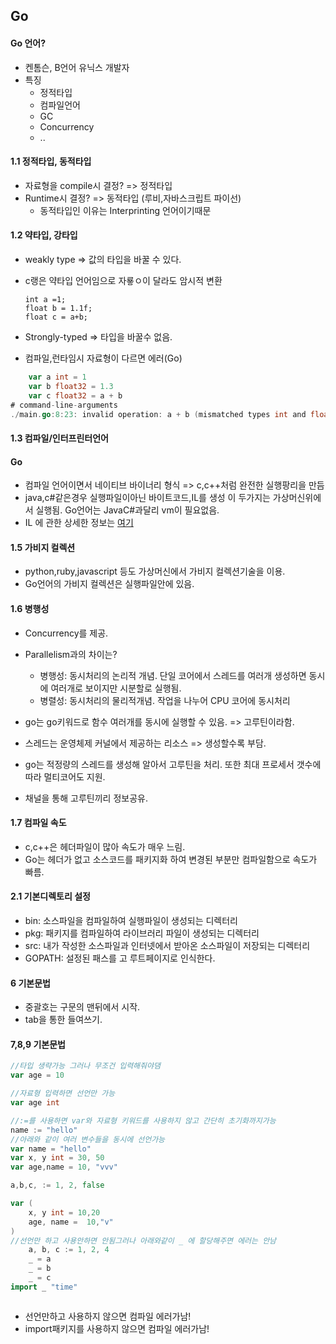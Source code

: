 ## Go

#### Go 언어?

* 켄톰슨, B언어 유닉스 개발자
* 특징
  * 정적타입
  * 컴파일언어
  * GC
  * Concurrency
  * ..

#### 1.1 정적타입, 동적타입

* 자료형을 compile시 결정? => 정적타입
* Runtime시 결정? => 동적타입 (루비,자바스크립트 파이선) 
  * 동적타입인 이유는 Interprinting 언어이기때문



#### 1.2 약타입, 강타입

* weakly type => 값의 타입을 바꿀 수 있다.

* c랭은 약타입 언어임으로 자룧ㅇ이 달라도 암시적 변환

  ```
  int a =1;
  float b = 1.1f;
  float c = a+b;
  ```

* Strongly-typed => 타입을 바꿀수 없음.
* 컴파일,런타임시 자료형이 다르면 에러(Go)

```go
	var a int = 1
    var b float32 = 1.3
    var c float32 = a + b
# command-line-arguments
./main.go:8:23: invalid operation: a + b (mismatched types int and float32)
```





#### 1.3 컴파일/인터프린터언어

#### Go

* 컴파일 언어이면서 네이티브 바이너리 형식 =>  c,c++처럼 완전한 실행팡리을 만듬
* java,c#같은경우 실행파일이아닌 바이트코드,IL를 생성 이 두가지는 가상머신위에서 실행됨. Go언어는 JavaC#과달리 vm이 필요없음.
* IL 에 관한 상세한 정보는 [여기](https://ko.wikipedia.org/wiki/%EA%B3%B5%ED%86%B5_%EC%A4%91%EA%B0%84_%EC%96%B8%EC%96%B4)





#### 1.5 가비지 컬렉션

*  python,ruby,javascript 등도 가상머신에서 가비지 컬렉션기술을 이용.
* Go언어의 가비지 컬렉션은 실행파일안에 있음. 



#### 1.6 병행성

* Concurrency를 제공.
* Parallelism과의 차이는?
  * 병행성:  동시처리의 논리적 개념. 단일 코어에서 스레드를 여러개 생성하면 동시에 여러개로 보이지만 시분할로 실행됨.
  * 병렬성: 동시처리의 물리적개념. 작업을 나누어 CPU 코어에 동시처리
* go는 go키워드로  함수 여러개를 동시에 실행할 수 있음. => 고루틴이라함. 
* 스레드는 운영체제 커널에서 제공하는 리소스 => 생성할수록 부담.
* go는 적정량의 스레드를 생성해 알아서 고루틴을 처리. 또한 최대 프로세서 갯수에 따라 멀티코어도 지원.

* 채널을 통해 고루틴끼리 정보공유.



#### 1.7 컴파일 속도

* c,c++은 헤더파일이 많아 속도가 매우 느림.
* Go는 헤더가 없고 소스코드를 패키지화 하여 변경된 부분만 컴파일함으로 속도가 빠름.

#### 2.1 기본디렉토리 설정

* bin: 소스파일을 컴파일하여 실행파일이 생성되는 디렉터리
* pkg: 패키지를 컴파일하여 라이브러리 파일이 생성되는 디렉터리 
* src:  내가 작성한 소스파일과 인터넷에서 받아온 소스파일이 저장되는 디렉터리
* GOPATH: 설정된 패스를 고 루트페이지로 인식한다.



#### 6 기본문법

* 중괄호는 구문의 맨뒤에서 시작.
* tab을 통한 들여쓰기.

#### 7,8,9 기본문법

~~~go
//타입 생략가능 그러나 무조건 입력해줘야댐
var age = 10

//자료형 입력하면 선언만 가능
var age int

//:=를 사용하면 var와 자료형 키워드를 사용하지 않고 간단히 초기화까지가능
name := "hello" 
//아래와 같이 여러 변수들을 동시에 선언가능
var name = "hello"
var x, y int = 30, 50
var age,name = 10, "vvv"

a,b,c, := 1, 2, false

var (
    x, y int = 10,20
    age, name =  10,"v"
)
//선언만 하고 사용안하면 안됨그러나 아래와같이 _ 에 할당해주면 에러는 안남
	a, b, c := 1, 2, 4
	_ = a
	_ = b
	_ = c
import _ "time"



~~~

* 선언만하고 사용하지 않으면 컴파일 에러가남!
* import패키지를 사용하지 않으면 컴파일 에러가남!